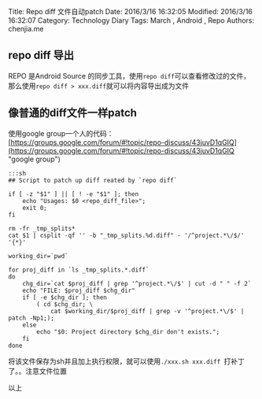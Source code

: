 Title: Repo diff 文件自动patch
Date: 2016/3/16 16:32:05 
Modified: 2016/3/16 16:32:07 
Category: Technology Diary
Tags: March , Android , Repo
Authors: chenjia.me

## repo diff 导出 ##
REPO 是Android Source 的同步工具，使用`repo diff`可以查看修改过的文件，那么使用`repo diff > xxx.diff`就可以将内容导出成为文件

## 像普通的diff文件一样patch ##

使用google group一个人的代码：[https://groups.google.com/forum/#!topic/repo-discuss/43juvD1qGIQ](https://groups.google.com/forum/#!topic/repo-discuss/43juvD1qGIQ "google group")


	:::sh
	## Script to patch up diff reated by `repo diff`

    if [ -z "$1" ] || [ ! -e "$1" ]; then
        echo "Usages: $0 <repo_diff_file>";
        exit 0;
    fi

    rm -fr _tmp_splits*
    cat $1 | csplit -qf '' -b "_tmp_splits.%d.diff" - '/^project.*\/$/' '{*}' 

    working_dir=`pwd`

    for proj_diff in `ls _tmp_splits.*.diff`
    do 
        chg_dir=`cat $proj_diff | grep '^project.*\/$' | cut -d " " -f 2`
        echo "FILE: $proj_diff $chg_dir"
        if [ -e $chg_dir ]; then
            ( cd $chg_dir; \
                cat $working_dir/$proj_diff | grep -v '^project.*\/$' | patch -Np1;);
        else
            echo "$0: Project directory $chg_dir don't exists.";
        fi
    done

将该文件保存为sh并且加上执行权限，就可以使用`./xxx.sh xxx.diff `打补丁了。。注意文件位置

以上